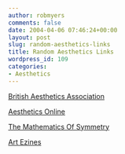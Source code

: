 ```yaml
---
author: robmyers
comments: false
date: 2004-04-06 07:46:24+00:00
layout: post
slug: random-aesthetics-links
title: Random Aesthetics Links
wordpress_id: 109
categories:
- Aesthetics
---
```


  
[British Aesthetics Association](http://www.nritish-aesthetics.org/)   
  
[Aesthetics Online](http://www.aesthetics-online.org/)   
  
[The Mathematics Of Symmetry](http://home.earthlink.net/~jdc24/symmetry.htm)   
  
[Art Ezines](http://www.zeroland.co.nz/art_ezines.html)



